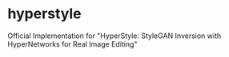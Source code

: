 # hyperstyle
Official Implementation for "HyperStyle: StyleGAN Inversion with HyperNetworks for Real Image Editing"
